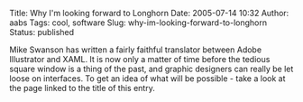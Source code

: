 Title: Why I'm looking forward to Longhorn
Date: 2005-07-14 10:32
Author: aabs
Tags: cool, software
Slug: why-im-looking-forward-to-longhorn
Status: published

Mike Swanson has written a fairly faithful translator between Adobe Illustrator and XAML. It is now only a matter of time before the tedious square window is a thing of the past, and graphic designers can really be let loose on interfaces. To get an idea of what will be possible - take a look at the page linked to the title of this entry.
